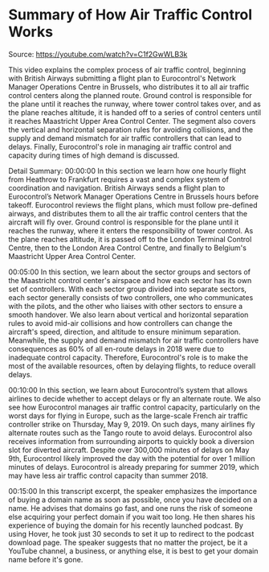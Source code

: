 # Summary of How Air Traffic Control Works

Source: https://youtube.com/watch?v=C1f2GwWLB3k

This video explains the complex process of air traffic control, beginning with British Airways submitting a flight plan to Eurocontrol's Network Manager Operations Centre in Brussels, who distributes it to all air traffic control centers along the planned route. Ground control is responsible for the plane until it reaches the runway, where tower control takes over, and as the plane reaches altitude, it is handed off to a series of control centers until it reaches Maastricht Upper Area Control Center. The segment also covers the vertical and horizontal separation rules for avoiding collisions, and the supply and demand mismatch for air traffic controllers that can lead to delays. Finally, Eurocontrol's role in managing air traffic control and capacity during times of high demand is discussed.

Detail Summary: 
00:00:00
In this section we learn how one hourly flight from Heathrow to Frankfurt requires a vast and complex system of coordination and navigation. British Airways sends a flight plan to Eurocontrol’s Network Manager Operations Centre in Brussels hours before takeoff. Eurocontrol reviews the flight plans, which must follow pre-defined airways, and distributes them to all the air traffic control centers that the aircraft will fly over. Ground control is responsible for the plane until it reaches the runway, where it enters the responsibility of tower control. As the plane reaches altitude, it is passed off to the London Terminal Control Centre, then to the London Area Control Centre, and finally to Belgium's Maastricht Upper Area Control Center.

00:05:00
In this section, we learn about the sector groups and sectors of the Maastricht control center's airspace and how each sector has its own set of controllers. With each sector group divided into separate sectors, each sector generally consists of two controllers, one who communicates with the pilots, and the other who liaises with other sectors to ensure a smooth handover. We also learn about vertical and horizontal separation rules to avoid mid-air collisions and how controllers can change the aircraft's speed, direction, and altitude to ensure minimum separation. Meanwhile, the supply and demand mismatch for air traffic controllers have consequences as 60% of all en-route delays in 2018 were due to inadequate control capacity. Therefore, Eurocontrol's role is to make the most of the available resources, often by delaying flights, to reduce overall delays.

00:10:00
In this section, we learn about Eurocontrol’s system that allows airlines to decide whether to accept delays or fly an alternate route. We also see how Eurocontrol manages air traffic control capacity, particularly on the worst days for flying in Europe, such as the large-scale French air traffic controller strike on Thursday, May 9, 2019. On such days, many airlines fly alternate routes such as the Tango route to avoid delays. Eurocontrol also receives information from surrounding airports to quickly book a diversion slot for diverted aircraft. Despite over 300,000 minutes of delays on May 9th, Eurocontrol likely improved the day with the potential for over 1 million minutes of delays. Eurocontrol is already preparing for summer 2019, which may have less air traffic control capacity than summer 2018.

00:15:00
In this transcript excerpt, the speaker emphasizes the importance of buying a domain name as soon as possible, once you have decided on a name. He advises that domains go fast, and one runs the risk of someone else acquiring your perfect domain if you wait too long. He then shares his experience of buying the domain for his recently launched podcast. By using Hover, he took just 30 seconds to set it up to redirect to the podcast download page. The speaker suggests that no matter the project, be it a YouTube channel, a business, or anything else, it is best to get your domain name before it's gone.

